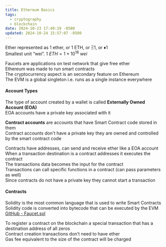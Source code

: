 ```yaml
---
title: Ethereum Basics
tags:
  - cryptography
  - blockchain
date: 2024-10-23 17:49:19 -0500
updated: 2024-10-24 15:57:07 -0500
---
```


Ether represented as 1 ether, or 1 ETH, or Ξ1, or ♦1  
Smallest unit “wei”. $1\ ETH = 1 \times 10^{18}\ wei$   

Faucets are applications on test network that give free ether  
Ethereum was made to run smart contracts  
The cryptocurrency aspect is an secondary feature on Ethereum  
The EVM is a global singleton i.e. runs as a single instance everywhere  

#### Account Types

The type of account created by a wallet is called **Externally Owned Account (EOA)**  
EOA accounts have a private key associated with it  

**Contract accounts** are accounts that have Smart Contract code stored in them  
Contract accounts don't have a private key they are owned and controlled by the smart contract code  

Contracts have addresses, can send and receive ether like a EOA account  
When a transaction destination is a contract addresses it executes the contract  
The transactions data becomes the input for the contract  
Transactions can call specific functions in a contract (can pass parameters as well)  
Since contracts do not have a private key they cannot start a transaction  

#### Contracts

Solidity is the most common language that is used to write Smart Contracts  
Solidity code is converted into bytecode that can be executed by the EVM  
[GitHub - Faucet.sol](https://github.com/ethereumbook/ethereumbook/blob/develop/code/Solidity/Faucet.sol)

To register a contract on the blockchain a special transaction that has a destination address of all zeros  
Contract creation transactions don’t need to have ether  
Gas fee equivalent to the size of the contract will be charged  



